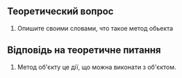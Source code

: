 ## Теоретический вопрос

1. Опишите своими словами, что такое метод обьекта

## Відповідь на теоретичне питання 

1. Метод об'єкту це дії, що можна виконати з об'єктом.

